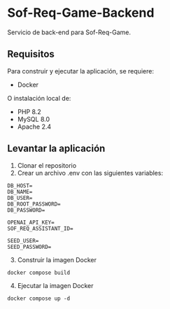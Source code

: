 # Sof-Req-Game-Backend
Servicio de back-end para Sof-Req-Game.

## Requisitos
Para construir y ejecutar la aplicación, se requiere:
- Docker

O instalación local de:

- PHP 8.2
- MySQL 8.0
- Apache 2.4

## Levantar la aplicación
1. Clonar el repositorio
2. Crear un archivo .env con las siguientes variables:

```
DB_HOST=
DB_NAME=
DB_USER=
DB_ROOT_PASSWORD=
DB_PASSWORD=

OPENAI_API_KEY=
SOF_REQ_ASSISTANT_ID=

SEED_USER=
SEED_PASSWORD=
```

3. Construir la imagen Docker

```
docker compose build
```

4. Ejecutar la imagen Docker

```
docker compose up -d
```